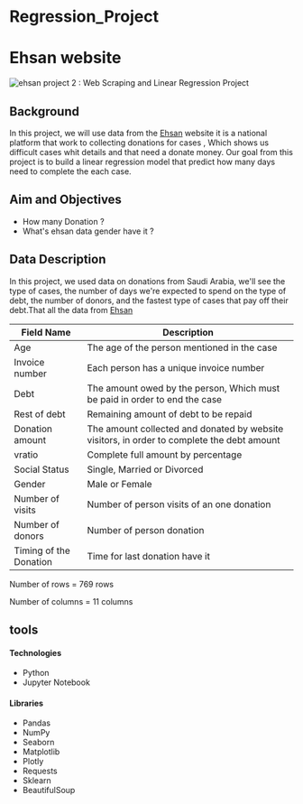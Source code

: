# Regression_Project

# Ehsan website
![ehsan](https://user-images.githubusercontent.com/93244403/143563051-c5f9565e-0310-4512-be2a-c6f5f2d7c83e.jpg)
project 2 : Web Scraping and Linear Regression Project



## Background
In this project, we will use data from the [Ehsan](https://ehsan.sa/tyassarat?p=1) website it is a national platform that work to collecting donations for cases , Which shows us difficult cases whit details and that need a donate money. 
Our goal from this project is to build a linear regression model that predict how many days need to complete the each case.

## Aim and Objectives
- How many Donation ?
- What's ehsan data gender have it ?


## Data Description 
In this project, we used data on donations from Saudi Arabia, we'll see the type of cases, the number of days we're expected to spend on the type of debt, the number of donors, and the fastest type of cases that pay off their debt.That all the data from [Ehsan](https://ehsan.sa/tyassarat?p=1)


| Field Name          | Description                                                                                                |
|---------------------|------------------------------------------------------------------------------------------------------------|
|Age                  |The age of the person mentioned in the case                                                                 |
|Invoice number       |Each person has a unique invoice number                                                                     |
|Debt                 |The amount owed by the person, Which must be paid in order to end the case                                  |
|Rest of debt         |Remaining amount of debt to be repaid                                                                       |
|Donation amount      |The amount collected and donated by website visitors, in order to complete the debt amount                  |
|vratio               | Complete full amount by percentage                                                                         |
|Social Status        | Single, Married or Divorced                                                                                |
|Gender               |Male or Female                                                                                              |
|Number of visits     | Number of person visits of an one donation                                                                 |
|Number of donors     |Number of person donation                                                                                   | 
|Timing of the Donation|Time for last donation have it                                                                             |


Number of rows = 769 rows

Number of columns = 11 columns

## tools
#### Technologies

* Python
* Jupyter Notebook

#### Libraries
* Pandas
* NumPy
* Seaborn
* Matplotlib
* Plotly
* Requests
* Sklearn
* BeautifulSoup
